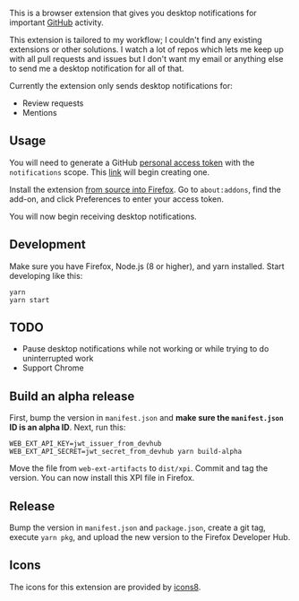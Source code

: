 This is a browser extension that gives you desktop notifications for important [GitHub](https://github.com/) activity.

This extension is tailored to my workflow; I couldn't find any existing extensions or other solutions.
I watch a lot of repos which lets me keep up with all pull requests and issues but I don't want my email or anything else to send me a desktop notification for all of that.

Currently the extension only sends desktop notifications for:

* Review requests
* Mentions

## Usage

You will need to generate a GitHub [personal access token](https://github.com/settings/tokens/new?scopes=notifications&description=Notifier%20for%20GitHub%20extension) with the `notifications` scope.
This [link](https://github.com/settings/tokens/new?scopes=notifications&description=GitHub%20Focus%20extension) will begin creating one.

Install the extension [from source into Firefox](https://developer.mozilla.org/en-US/docs/Mozilla/Add-ons/WebExtensions/Temporary_Installation_in_Firefox).
Go to `about:addons`, find the add-on, and click Preferences to enter your access token.

You will now begin receiving desktop notifications.

## Development

Make sure you have Firefox, Node.js (8 or higher), and yarn installed. Start developing like this:

```
yarn
yarn start
```

## TODO

* Pause desktop notifications while not working or while trying to do uninterrupted work
* Support Chrome

## Build an alpha release

First, bump the version in `manifest.json` and **make sure the `manifest.json` ID is an alpha ID**. Next, run this:

```
WEB_EXT_API_KEY=jwt_issuer_from_devhub WEB_EXT_API_SECRET=jwt_secret_from_devhub yarn build-alpha
```

Move the file from `web-ext-artifacts` to `dist/xpi`. Commit and tag the version. You can now install this XPI file in Firefox.

## Release

Bump the version in `manifest.json` and `package.json`, create a git tag, execute `yarn pkg`, and upload the new version to the Firefox Developer Hub.

## Icons

The icons for this extension are provided by [icons8](https://icons8.com/).
